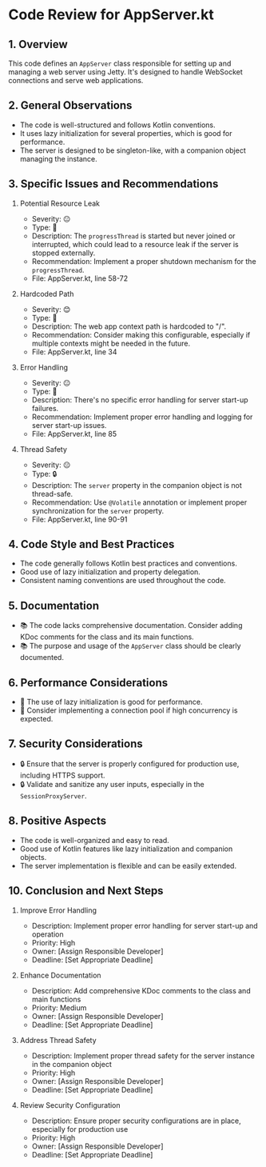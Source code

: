 # Code Review for AppServer.kt

## 1. Overview

This code defines an `AppServer` class responsible for setting up and managing a web server using Jetty. It's designed to handle WebSocket connections and serve web applications.

## 2. General Observations

- The code is well-structured and follows Kotlin conventions.
- It uses lazy initialization for several properties, which is good for performance.
- The server is designed to be singleton-like, with a companion object managing the instance.

## 3. Specific Issues and Recommendations

1. Potential Resource Leak
   - Severity: 😐
   - Type: 🐛
   - Description: The `progressThread` is started but never joined or interrupted, which could lead to a resource leak if the server is stopped externally.
   - Recommendation: Implement a proper shutdown mechanism for the `progressThread`.
   - File: AppServer.kt, line 58-72

2. Hardcoded Path
   - Severity: 😊
   - Type: 🧹
   - Description: The web app context path is hardcoded to "/".
   - Recommendation: Consider making this configurable, especially if multiple contexts might be needed in the future.
   - File: AppServer.kt, line 34

3. Error Handling
   - Severity: 😐
   - Type: 🐛
   - Description: There's no specific error handling for server start-up failures.
   - Recommendation: Implement proper error handling and logging for server start-up issues.
   - File: AppServer.kt, line 85

4. Thread Safety
   - Severity: 😐
   - Type: 🔒
   - Description: The `server` property in the companion object is not thread-safe.
   - Recommendation: Use `@Volatile` annotation or implement proper synchronization for the `server` property.
   - File: AppServer.kt, line 90-91

## 4. Code Style and Best Practices

- The code generally follows Kotlin best practices and conventions.
- Good use of lazy initialization and property delegation.
- Consistent naming conventions are used throughout the code.

## 5. Documentation

- 📚 The code lacks comprehensive documentation. Consider adding KDoc comments for the class and its main functions.
- 📚 The purpose and usage of the `AppServer` class should be clearly documented.

## 6. Performance Considerations

- 🚀 The use of lazy initialization is good for performance.
- 🚀 Consider implementing a connection pool if high concurrency is expected.

## 7. Security Considerations

- 🔒 Ensure that the server is properly configured for production use, including HTTPS support.
- 🔒 Validate and sanitize any user inputs, especially in the `SessionProxyServer`.

## 8. Positive Aspects

- The code is well-organized and easy to read.
- Good use of Kotlin features like lazy initialization and companion objects.
- The server implementation is flexible and can be easily extended.

## 10. Conclusion and Next Steps

1. Improve Error Handling
   - Description: Implement proper error handling for server start-up and operation
   - Priority: High
   - Owner: [Assign Responsible Developer]
   - Deadline: [Set Appropriate Deadline]

2. Enhance Documentation
   - Description: Add comprehensive KDoc comments to the class and main functions
   - Priority: Medium
   - Owner: [Assign Responsible Developer]
   - Deadline: [Set Appropriate Deadline]

3. Address Thread Safety
   - Description: Implement proper thread safety for the server instance in the companion object
   - Priority: High
   - Owner: [Assign Responsible Developer]
   - Deadline: [Set Appropriate Deadline]

4. Review Security Configuration
   - Description: Ensure proper security configurations are in place, especially for production use
   - Priority: High
   - Owner: [Assign Responsible Developer]
   - Deadline: [Set Appropriate Deadline]